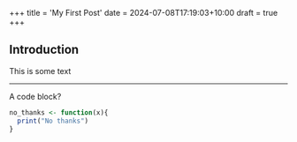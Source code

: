 +++
title = 'My First Post'
date = 2024-07-08T17:19:03+10:00
draft = true
+++

## Introduction

This is some text

---

A code block?

```r
no_thanks <- function(x){
  print("No thanks")
}
```
